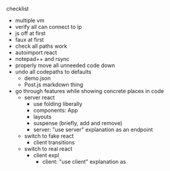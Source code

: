 checklist

- multiple vm
- verify all can connect to ip
- js off at first
- faux at first
- check all paths work
- autoimport react
- notepad++ and rsync
- properly move all unneeded code down
- undo all codepaths to defaults
  - demo.json
  - Post.js markdown thing
- go through features while showing concrete places in code
  - server react
    - use folding liberally
    - components: App
    - layouts
    - suspense (briefly, add and remove)
    - server: "use server" explanation as an endpoint
  - switch to fake react
    - client transitions
  - switch to real react
    - client expl
      - client: "use client" explanation as <script> tag
      - pass alert down
      - move img into ImageButton and use that for markdown
    - hybrid expl
      - our Layout reads graient but this isn't used yet
      - pass image's gradient and an action down
      - hook it up to a transition
- the actual ending lol
